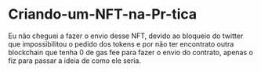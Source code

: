 # Criando-um-NFT-na-Pr-tica
Eu não cheguei a fazer o envio desse NFT, devido ao bloqueio do twitter que impossibilitou o pedido dos tokens e por não ter encontrato outra blockchain que tenha 0 de gas fee para fazer o envio do contrato, apenas o fiz para passar a ideia de como ele seria.
